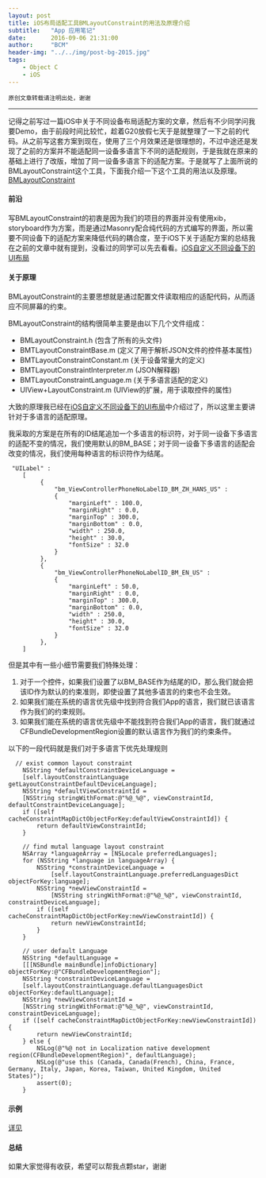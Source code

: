 ```yaml
---
layout: post
title: iOS布局适配工具BMLayoutConstraint的用法及原理介绍
subtitle:   "App 应用笔记"
date:       2016-09-06 21:31:00
author:     "BCM"
header-img: "../../img/post-bg-2015.jpg"
tags:
    - Object C
    - iOS
---
```


`原创文章转载请注明出处，谢谢`

---

记得之前写过一篇iOS中关于不同设备布局适配方案的文章，然后有不少同学问我要Demo，由于前段时间比较忙，趁着G20放假七天于是就整理了一下之前的代码。从之前写这套方案到现在，使用了三个月效果还是很理想的，不过中途还是发现了之前的方案并不能适配同一设备多语言下不同的适配规则，于是我就在原来的基础上进行了改版，增加了同一设备多语言下的适配方案。于是就写了上面所说的BMLayoutConstraint这个工具，下面我介绍一下这个工具的用法以及原理。[BMLayoutConstraint](https://github.com/beichenming/BMLayoutConstraint)

#### 前沿
写BMLayoutConstraint的初衷是因为我们的项目的界面并没有使用xib，storyboard作为方案，而是通过Masonry配合纯代码的方式编写的界面，所以需要不同设备下的适配方案来降低代码的耦合度，至于iOS下关于适配方案的总结我在之前的文章中就有提到，没看过的同学可以先去看看。[iOS自定义不同设备下的UI布局](http://beichenming.me/2016/07/13/iOS%E8%87%AA%E5%AE%9A%E4%B9%89%E4%B8%8D%E5%90%8C%E8%AE%BE%E5%A4%87%E4%B8%8B%E7%9A%84UI%E5%B8%83%E5%B1%80/)

#### 关于原理
BMLayoutConstraint的主要思想就是通过配置文件读取相应的适配代码，从而适应不同屏幕的约束。

BMLayoutConstraint的结构很简单主要是由以下几个文件组成：

* BMLayoutConstraint.h (包含了所有的头文件)
* BMTLayoutConstraintBase.m (定义了用于解析JSON文件的控件基本属性)
* BMTLayoutConstraintConstant.m (关于设备常量大的定义)
* BMTLayoutConstraintInterpreter.m (JSON解释器)
* BMTLayoutConstraintLanguage.m (关于多语言适配的定义)
* UIView+LayoutConstraint.m (UIView的扩展，用于读取控件的属性)

大致的原理我已经在[iOS自定义不同设备下的UI布局](http://beichenming.me/2016/07/13/iOS%E8%87%AA%E5%AE%9A%E4%B9%89%E4%B8%8D%E5%90%8C%E8%AE%BE%E5%A4%87%E4%B8%8B%E7%9A%84UI%E5%B8%83%E5%B1%80/)中介绍过了，所以这里主要讲针对于多语言的适配原理。

我采取的方案是在所有的ID结尾追加一个多语言的标识符，对于同一设备下多语言的适配不变的情况，我们使用默认的BM_BASE；对于同一设备下多语言的适配会改变的情况，我们使用每种语言的标识符作为结尾。

```
 "UILabel" :
    [
         {
             "bm_ViewControllerPhoneNoLabelID_BM_ZH_HANS_US" :
             {
                 "marginLeft" : 100.0,
                 "marginRight" : 0.0,
                 "marginTop" : 300.0,
                 "marginBottom" : 0.0,
                 "width" : 250.0,
                 "height" : 30.0,
                 "fontSize" : 32.0
             }
         },
         {
             "bm_ViewControllerPhoneNoLabelID_BM_EN_US" :
             {
                 "marginLeft" : 50.0,
                 "marginRight" : 0.0,
                 "marginTop" : 300.0,
                 "marginBottom" : 0.0,
                 "width" : 250.0,
                 "height" : 30.0,
                 "fontSize" : 32.0
             }
         },
    ]

```

但是其中有一些小细节需要我们特殊处理：

1. 对于一个控件，如果我们设置了以BM_BASE作为结尾的ID，那么我们就会把该ID作为默认的约束准则，即使设置了其他多语言的约束也不会生效。
2. 如果我们能在系统的语言优先级中找到符合我们App的语言，我们就已该语言作为我们的约束规则。
3. 如果我们能在系统的语言优先级中不能找到符合我们App的语言，我们就通过CFBundleDevelopmentRegion设置的默认语言作为我们的约束条件。

以下的一段代码就是我们对于多语言下优先处理规则

```
  // exist common layout constraint
    NSString *defaultConstraintDeviceLanguage =
    [self.layoutConstraintLanguage getLayoutConstraintDefaultDeviceLanguage];
    NSString *defaultViewConstraintId =
    [NSString stringWithFormat:@"%@_%@", viewConstraintId, defaultConstraintDeviceLanguage];
    if ([self cacheConstraintMapDictObjectForKey:defaultViewConstraintId]) {
        return defaultViewConstraintId;
    }
    
    // find mutal language layout constraint
    NSArray *languageArray = [NSLocale preferredLanguages];
    for (NSString *language in languageArray) {
        NSString *constraintDeviceLanguage =
            [self.layoutConstraintLanguage.preferredLanguagesDict objectForKey:language];
        NSString *newViewConstraintId =
            [NSString stringWithFormat:@"%@_%@", viewConstraintId, constraintDeviceLanguage];
        if ([self cacheConstraintMapDictObjectForKey:newViewConstraintId]) {
            return newViewConstraintId;
        }
    }
    
    // user default Language
    NSString *defaultLanguage =
    [[[NSBundle mainBundle]infoDictionary] objectForKey:@"CFBundleDevelopmentRegion"];
    NSString *constraintDeviceLanguage =
    [self.layoutConstraintLanguage.defaultLanguagesDict objectForKey:defaultLanguage];
    NSString *newViewConstraintId =
    [NSString stringWithFormat:@"%@_%@", viewConstraintId, constraintDeviceLanguage];
    if ([self cacheConstraintMapDictObjectForKey:newViewConstraintId]) {
        return newViewConstraintId;
    } else {
        NSLog(@"%@ not in Localization native development region(CFBundleDevelopmentRegion)", defaultLanguage);
        NSLog(@"use this (Canada, Canada(French), China, France, Germany, Italy, Japan, Korea, Taiwan, United Kingdom, United States)");
        assert(0);
    }

```

#### 示例
[详见](https://github.com/beichenming/BMLayoutConstraint)

#### 总结
如果大家觉得有收获，希望可以帮我点颗star，谢谢




